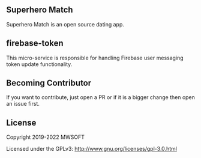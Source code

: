 ## Superhero Match
Superhero Match is an open source dating app.

## firebase-token
This micro-service is responsible for handling Firebase user messaging token update functionality. 

## Becoming Contributor
If you want to contribute, just open a PR or if it is a bigger change then open an issue first.

## License
Copyright 2019-2022 MWSOFT

Licensed under the GPLv3: http://www.gnu.org/licenses/gpl-3.0.html